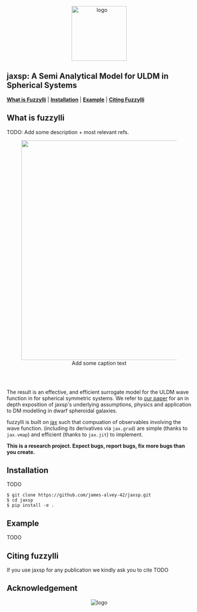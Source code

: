 <div align="center">
<img
src="https://github.com/james-alvey-42/jaxsp/blob/67be7bc188841bdf2bed02e72659245f0a2b2a1b/images/logo.png" alt="logo" width="150"></img>
</div>

## jaxsp: A Semi Analytical Model for ULDM in Spherical Systems
[**What is Fuzzylli**](#what-is-fuzzylli)
| [**Installation**](#installation)
| [**Example**](#example)
| [**Citing Fuzzylli**](#citing-fuzzylli)

## What is fuzzylli
TODO: Add some description + most relevant refs.

<!-- [1] [Yavetz et al. (2021)](https://arxiv.org/abs/2109.06125): -->
<!-- _Construction of Wave Dark Matter Halos: Numerical Algorithm and Analytical Constraints_ -->
<!-- <br> -->
<!-- [2] [Lin et al. (2018)](https://arxiv.org/abs/1801.02320): -->
<!-- _Self-consistent construction of virialized wave dark matter halos_ -->
<!-- <br> -->
<!-- [3] [Dalal et al. (2021)](https://arxiv.org/abs/2011.13141): -->
<!-- _Don't cross the streams: caustics from fuzzy dark matter_ -->

<figure>
  <img src="https://github.com/james-alvey-42/jaxsp/blob/c23a854ffbaeaa7e81a07ff5d860efd0b212f534/images/leoII.png" alt="" width="600" align="center">
  <figcaption align="center">Add some caption text</figcaption>
</figure>
<br/><br/>

The result is an effective, and efficient surrogate model for the ULDM wave function in 
for spherical symmetric systems. We refer to [our paper](#citing-fuzzylli)
for an in depth exposition of jaxsp's underlying assumptions, physics and application to DM modelling in dwarf spheroidal galaxies.

fuzzylli is built on [jax](https://github.com/google/jax) such that compuation of observables 
involving the wave function.
(including its derivatives via `jax.grad`) are simple (thanks to `jax.vmap`) and 
efficient (thanks to `jax.jit`) to implement.

**This is a research project. Expect bugs, report bugs, fix more bugs than you
create.**

## Installation
TODO 
```console
$ git clone https://github.com/james-alvey-42/jaxsp.git
$ cd jaxsp
$ pip install -e .
```

## Example
TODO

## Citing fuzzylli
If you use jaxsp for any publication we kindly ask you to cite
TODO

## Acknowledgement
<div align="center">
<img
src="https://github.com/james-alvey-42/jaxsp/blob/67be7bc188841bdf2bed02e72659245f0a2b2a1b/images/eu_acknowledgement_compsci_3.png" alt="logo"></img>
</div>
